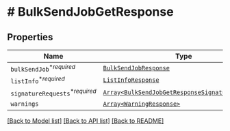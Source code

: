 # # BulkSendJobGetResponse



## Properties

Name | Type | Description | Notes
------------ | ------------- | ------------- | -------------
| `bulkSendJob`<sup>*_required_</sup> | [```BulkSendJobResponse```](BulkSendJobResponse.md) |    |  |
| `listInfo`<sup>*_required_</sup> | [```ListInfoResponse```](ListInfoResponse.md) |    |  |
| `signatureRequests`<sup>*_required_</sup> | [```Array<BulkSendJobGetResponseSignatureRequests>```](BulkSendJobGetResponseSignatureRequests.md) |  _t__BulkSendJobGetResponse::SIGNATURE_REQUESTS  |  |
| `warnings` | [```Array<WarningResponse>```](WarningResponse.md) |  _t__WarningResponse::LIST_DESCRIPTION  |  |

[[Back to Model list]](../../README.md#models) [[Back to API list]](../../README.md#endpoints) [[Back to README]](../../README.md)
